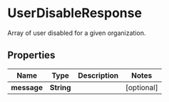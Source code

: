 

# UserDisableResponse

Array of user disabled for a given organization.
## Properties

Name | Type | Description | Notes
------------ | ------------- | ------------- | -------------
**message** | **String** |  |  [optional]



